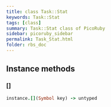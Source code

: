 ```yaml
---
title: class Task::Stat
keywords: Task::Stat
tags: [class]
summary: Task::Stat class of PicoRuby
sidebar: picoruby_sidebar
permalink: Task_Stat.html
folder: rbs_doc
---
```

## Instance methods
### []

```ruby
instance.[](Symbol key) -> untyped
```

